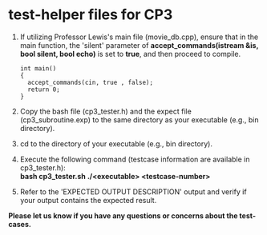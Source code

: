 # test-helper files for CP3

1. If utilizing Professor Lewis's main file (movie_db.cpp), ensure that in the main function, the 'silent' parameter of **accept_commands(istream &is, bool silent, bool echo)** is set to **true**, and then proceed to compile.
    ```
    int main()
    {
      accept_commands(cin, true , false);
      return 0;
    }
    ```
    
2. Copy the bash file (cp3_tester.h) and the expect file (cp3_subroutine.exp) to the same directory as your executable (e.g., bin directory).

3. cd to the directory of your executable (e.g., bin directory).

4. Execute the following command (testcase information are available in cp3_tester.h):  
    **bash cp3_tester.sh ./&lt;executable&gt; &lt;testcase-number&gt;**

5. Refer to the 'EXPECTED OUTPUT DESCRIPTION' output and verify if your output contains the expected result.





**Please let us know if you have any questions or concerns about the test-cases.**
